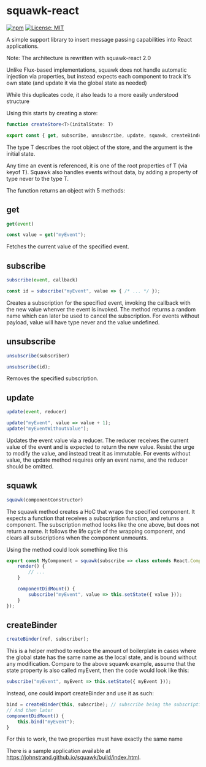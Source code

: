 # squawk-react
[![npm](https://img.shields.io/npm/v/squawk-react.svg)](https://www.npmjs.com/package/squawk-react)
[![License: MIT](https://img.shields.io/badge/License-MIT-yellow.svg)](https://opensource.org/licenses/MIT)

A simple support library to insert message passing capabilities into React applications.

Note: The architecture is rewritten with squawk-react 2.0

Unlike Flux-based implementations, squawk does not handle automatic injection via properties, but instead expects each component to track it's own state (and update it via the global state as needed)

While this duplicates code, it also leads to a more easily understood structure

Using this starts by creating a store:

```typescript
function createStore<T>(initalState: T)

export const { get, subscribe, unsubscribe, update, squawk, createBinder } = createStore<IAppState>({ /* ... */ })
```

The type T describes the root object of the store, and the argument is the initial state. 

Any time an event is referenced, it is one of the root properties of T (via keyof T). Squawk also handles events without data, by adding a property of type never to the type T.

The function returns an object with 5 methods:

## get

```typescript
get(event)

const value = get("myEvent");
```

Fetches the current value of the specified event.

## subscribe

```typescript
subscribe(event, callback)

const id = subscribe("myEvent", value => { /* ... */ });
```

Creates a subscription for the specified event, invoking the callback with the new value whenver the event is invoked. The method returns a random name which can later be used to cancel the subscription. For events without payload, value will have type never and the value undefined.

## unsubscribe

```typescript
unsubscribe(subscriber)

unsubscribe(id);
```

Removes the specified subscription.

## update

```typescript
update(event, reducer)

update("myEvent", value => value + 1);
update("myEventWithoutValue");
```

Updates the event value via a reducer. The reducer receives the current value of the event and is expected to return the new value. Resist the urge to modify the value, and instead treat it as immutable. For events without value, the update method requires only an event name, and the reducer should be omitted.

## squawk

```typescript
squawk(componentConstructor)
```

The squawk method creates a HoC that wraps the specified component. It expects a function that receives a subscription function, and returns a component. The subscription method looks like the one above, but does not return a name. It follows the life cycle of the wrapping component, and clears all subscriptions when the component unmounts.

Using the method could look something like this
```typescript
export const MyComponent = squawk(subscribe => class extends React.Component {
    render() {
        // ...
    }

    componentDidMount() {
        subscribe("myEvent", value => this.setState({ value }));
    }
});
```

## createBinder

```typescript
createBinder(ref, subscriber);
```

This is a helper method to reduce the amount of boilerplate in cases where the global state has the same name as the local state, and is bound without any modification. Compare to the above squawk example, assume that the state property is also called myEvent, then the code would look like this:

```typescript
subscribe("myEvent", myEvent => this.setState({ myEvent }));
```

Instead, one could import createBinder and use it as such:
```typescript
bind = createBinder(this, subscribe); // subscribe being the subscription method injected in squawk
// And then later
componentDidMount() {
    this.bind("myEvent");
}
```

For this to work, the two properties must have exactly the same name

There is a sample application available at https://johnstrand.github.io/squawk/build/index.html.